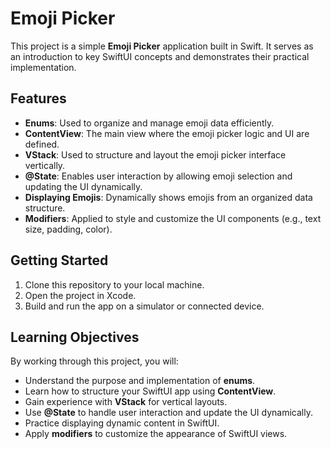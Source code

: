# Emoji Picker

This project is a simple **Emoji Picker** application built in Swift. It serves as an introduction to key SwiftUI concepts and demonstrates their practical implementation.

## Features

- **Enums**: Used to organize and manage emoji data efficiently.
- **ContentView**: The main view where the emoji picker logic and UI are defined.
- **VStack**: Used to structure and layout the emoji picker interface vertically.
- **@State**: Enables user interaction by allowing emoji selection and updating the UI dynamically.
- **Displaying Emojis**: Dynamically shows emojis from an organized data structure.
- **Modifiers**: Applied to style and customize the UI components (e.g., text size, padding, color).

## Getting Started

1. Clone this repository to your local machine.
2. Open the project in Xcode.
3. Build and run the app on a simulator or connected device.

## Learning Objectives

By working through this project, you will:
- Understand the purpose and implementation of **enums**.
- Learn how to structure your SwiftUI app using **ContentView**.
- Gain experience with **VStack** for vertical layouts.
- Use **@State** to handle user interaction and update the UI dynamically.
- Practice displaying dynamic content in SwiftUI.
- Apply **modifiers** to customize the appearance of SwiftUI views.
